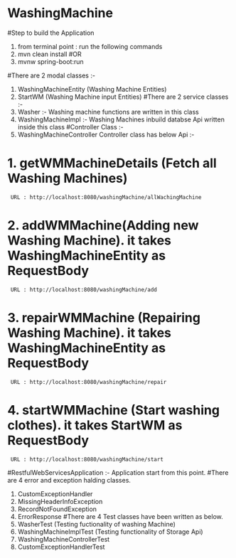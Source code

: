# WashingMachine

#Step to build the Application
1. from terminal point : run the following commands
1. mvn clean install
#OR
2. mvnw spring-boot:run

#There are 2 modal classes :-
 1. WashingMachineEntity (Washing Machine Entities)
 2. StartWM (Washing Machine input Entities)
#There are 2 service classes :-
 1. Washer :- Washing machine functions are written in this class
 2. WashingMachineImpl :- Washing Machines inbuild databse Api written inside this class
#Controller Class :-
 1. WashingMachineController
Controller class has below Api :-
# 1. getWMMachineDetails (Fetch all Washing Machines)
     URL : http://localhost:8080/washingMachine/allWachingMachine
# 2. addWMMachine(Adding new Washing Machine). it takes WashingMachineEntity as RequestBody
     URL : http://localhost:8080/washingMachine/add
# 3. repairWMMachine (Repairing Washing Machine). it takes WashingMachineEntity as RequestBody
     URL : http://localhost:8080/washingMachine/repair
# 4. startWMMachine (Start washing clothes). it takes StartWM as RequestBody
     URL : http://localhost:8080/washingMachine/start
#RestfulWebServicesApplication :- Application start from this point.
#There are 4 error and exception halding classes.
1. CustomExceptionHandler
2. MissingHeaderInfoException
3. RecordNotFoundException
4. ErrorResponse
#There are 4 Test classes have been written as below.
 1. WasherTest (Testing fuctionality of washing Machine)
 2. WashingMachineImplTest (Testing functionality of Storage Api)
 3. WashingMachineControllerTest
 4. CustomExceptionHandlerTest
 
